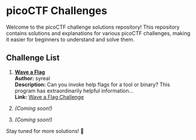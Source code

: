 # picoCTF Challenges

Welcome to the picoCTF challenge solutions repository! This repository contains solutions and explanations for various picoCTF challenges, making it easier for beginners to understand and solve them.

## Challenge List

1. [**Wave a Flag**](https://github.com/yurialfrance/picoCTF-guide/blob/main/wave-a-flag.md)  
   **Author:** syreal  
   **Description:** Can you invoke help flags for a tool or binary? This program has extraordinarily helpful information...  
   **Link:** [Wave a Flag Challenge](https://play.picoctf.org/practice/challenge/170?difficulty=1&page=1&search=wave%20a%20flag)

2. *(Coming soon!)*
3. *(Coming soon!)*

Stay tuned for more solutions! 🚀
